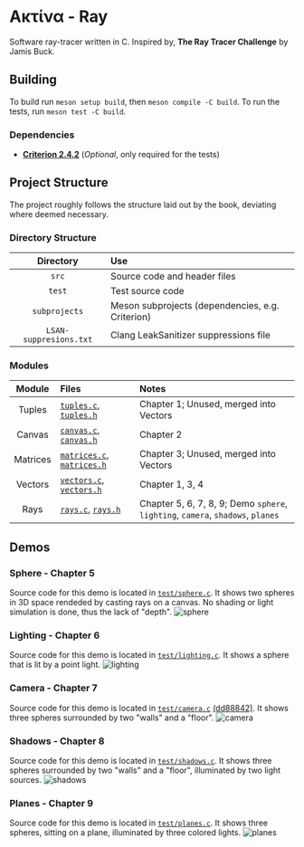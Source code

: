 # Ακτίνα - Ray
Software ray-tracer written in C.
Inspired by, **The Ray Tracer Challenge** by Jamis Buck.

## Building
To build run `meson setup build`, then `meson compile -C build`.
To run the tests, run `meson test -C build`.

### Dependencies
- [**Criterion 2.4.2**](https://github.com/Snaipe/Criterion/releases/tag/v2.4.2) (*Optional*, only required for the tests)

## Project Structure
The project roughly follows the structure laid out by the book, deviating where deemed necessary.

### Directory Structure

Directory              | Use
:---------------------:|:------------------------------------------------
`src`                  | Source code and header files
`test`                 | Test source code
`subprojects`          | Meson subprojects (dependencies, e.g. Criterion)
`LSAN-suppresions.txt` | Clang LeakSanitizer suppressions file

### Modules

Module   | Files                                                          | Notes
:-------:|:---------------------------------------------------------------|:------------------------------------------------------------------------------
Tuples   | [`tuples.c`](src/tuples.c), [`tuples.h`](src/tuples.h)         | Chapter 1; Unused, merged into Vectors
Canvas   | [`canvas.c`](src/canvas.c), [`canvas.h`](src/canvas.h)         | Chapter 2
Matrices | [`matrices.c`](src/matrices.c), [`matrices.h`](src/matrices.h) | Chapter 3; Unused, merged into Vectors
Vectors  | [`vectors.c`](src/vectors.c), [`vectors.h`](src/vectors.h)     | Chapter 1, 3, 4
Rays     | [`rays.c`](src/rays.c), [`rays.h`](src/rays.h)                 | Chapter 5, 6, 7, 8, 9; Demo `sphere`, `lighting`, `camera`, `shadows`, `planes`

## Demos

### Sphere - Chapter 5
Source code for this demo is located in [`test/sphere.c`](test/sphere.c).
It shows two spheres in 3D space rendeded by casting rays on a canvas.
No shading or light simulation is done, thus the lack of "depth".
![sphere](https://github.com/TheRealGlumfish/Aktina/assets/65093316/e3610be6-2e87-4b61-a12a-f41c58947ca6)

### Lighting - Chapter 6
Source code for this demo is located in [`test/lighting.c`](test/lighting.c).
It shows a sphere that is lit by a point light.
![lighting](https://github.com/TheRealGlumfish/Aktina/assets/65093316/43125288-0ee3-4e0d-85ee-7eb062cc044a)

### Camera - Chapter 7
Source code for this demo is located in [`test/camera.c`](https://github.com/TheRealGlumfish/Aktina/blob/c1ba2b4a3516e15a9163b6924e3c0b607036cf44/test/camera.c) [(dd88842)](https://github.com/TheRealGlumfish/Aktina/tree/dd888426e94a6b25100cda4c4b0772b22b87249e).
It shows three spheres surrounded by two "walls" and a "floor".
![camera](https://github.com/TheRealGlumfish/Aktina/assets/65093316/42526543-5067-4e62-8738-454f26dc1827)

### Shadows - Chapter 8
Source code for this demo is located in [`test/shadows.c`](test/shadows.c).
It shows three spheres surrounded by two "walls" and a "floor", illuminated by two light sources.
![shadows](https://github.com/TheRealGlumfish/Aktina/assets/65093316/c8714682-d319-463e-bc97-fb089338d7eb)

### Planes - Chapter 9
Source code for this demo is located in [`test/planes.c`](test/planes.c).
It shows three spheres, sitting on a plane, illuminated by three colored lights.
![planes](https://github.com/TheRealGlumfish/Aktina/assets/65093316/f71a44f7-6f0c-49ce-be9d-22378763cf85)

